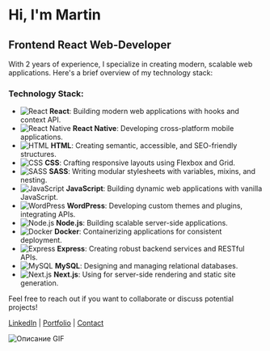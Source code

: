 # Hi, I'm Martin

## Frontend React Web-Developer

With 2 years of experience, I specialize in creating modern, scalable web applications. Here's a brief overview of my technology stack:

### Technology Stack:

- ![React](https://img.shields.io/badge/-React-61DAFB?logo=react&logoColor=white&style=for-the-badge) **React**: Building modern web applications with hooks and context API.
- ![React Native](https://img.shields.io/badge/-React%20Native-61DAFB?logo=react&logoColor=white&style=for-the-badge) **React Native**: Developing cross-platform mobile applications.
- ![HTML](https://img.shields.io/badge/-HTML-E34F26?logo=html5&logoColor=white&style=for-the-badge) **HTML**: Creating semantic, accessible, and SEO-friendly structures.
- ![CSS](https://img.shields.io/badge/-CSS-1572B6?logo=css3&logoColor=white&style=for-the-badge) **CSS**: Crafting responsive layouts using Flexbox and Grid.
- ![SASS](https://img.shields.io/badge/-SASS-CC6699?logo=sass&logoColor=white&style=for-the-badge) **SASS**: Writing modular stylesheets with variables, mixins, and nesting.
- ![JavaScript](https://img.shields.io/badge/-JavaScript-F7DF1E?logo=javascript&logoColor=black&style=for-the-badge) **JavaScript**: Building dynamic web applications with vanilla JavaScript.
- ![WordPress](https://img.shields.io/badge/-WordPress-21759B?logo=wordpress&logoColor=white&style=for-the-badge) **WordPress**: Developing custom themes and plugins, integrating APIs.
- ![Node.js](https://img.shields.io/badge/-Node.js-339933?logo=node.js&logoColor=white&style=for-the-badge) **Node.js**: Building scalable server-side applications.
- ![Docker](https://img.shields.io/badge/-Docker-2496ED?logo=docker&logoColor=white&style=for-the-badge) **Docker**: Containerizing applications for consistent deployment.
- ![Express](https://img.shields.io/badge/-Express.js-000000?logo=express&logoColor=white&style=for-the-badge) **Express**: Creating robust backend services and RESTful APIs.
- ![MySQL](https://img.shields.io/badge/-MySQL-4479A1?logo=mysql&logoColor=white&style=for-the-badge) **MySQL**: Designing and managing relational databases.
- ![Next.js](https://img.shields.io/badge/-Next.js-000000?logo=next.js&logoColor=white&style=for-the-badge) **Next.js**: Using for server-side rendering and static site generation.

Feel free to reach out if you want to collaborate or discuss potential projects!

[LinkedIn](#) | [Portfolio](#) | [Contact](mailto:your-email@example.com)




![Описание GIF](https://itproger.com/paid_courses/img/javascript_anim.gif)

